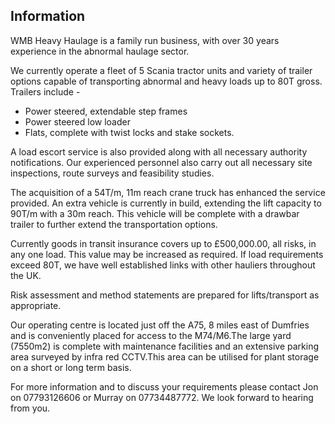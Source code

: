 ---
---
Information
-----------

WMB Heavy Haulage is a family run business, with over 30 years experience in the abnormal haulage sector.
 
We currently operate a fleet of 5 Scania tractor units and variety of trailer options capable of transporting abnormal and heavy loads 
up to 80T gross.  Trailers include -

* Power steered, extendable step frames
* Power steered low loader
* Flats, complete with twist locks and stake sockets.

A load escort service is also provided along with all necessary authority notifications.
Our experienced personnel also carry out all necessary site inspections, route surveys and feasibility studies.


The acquisition of a 54T/m, 11m reach crane truck has enhanced the service provided.  An extra vehicle is currently in build, extending 
the lift capacity to 90T/m with a 30m reach.  This vehicle will be complete with a drawbar trailer to further extend the transportation 
options.

Currently goods in transit insurance covers up to £500,000.00, all risks, in any one load.  This value may be increased as required.
If load requirements exceed 80T, we have well established links with other hauliers throughout the UK.
 
Risk assessment and method statements are prepared for lifts/transport as appropriate.

Our operating centre is located just off the A75, 8 miles east of Dumfries and is conveniently placed for access to the M74/M6.The 
large yard (7550m2) is complete with maintenance facilities and an extensive parking area surveyed by infra red CCTV.This area 
can be utilised for plant storage on a short or long term basis. 

For more information and to discuss your requirements please contact Jon on 07793126606 or Murray on 07734487772.  We look forward to 
hearing from you. 

